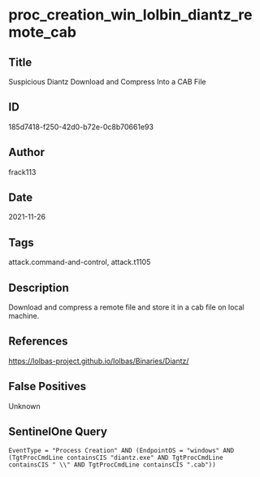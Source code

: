 # proc_creation_win_lolbin_diantz_remote_cab

## Title
Suspicious Diantz Download and Compress Into a CAB File

## ID
185d7418-f250-42d0-b72e-0c8b70661e93

## Author
frack113

## Date
2021-11-26

## Tags
attack.command-and-control, attack.t1105

## Description
Download and compress a remote file and store it in a cab file on local machine.

## References
https://lolbas-project.github.io/lolbas/Binaries/Diantz/

## False Positives
Unknown

## SentinelOne Query
```
EventType = "Process Creation" AND (EndpointOS = "windows" AND (TgtProcCmdLine containsCIS "diantz.exe" AND TgtProcCmdLine containsCIS " \\" AND TgtProcCmdLine containsCIS ".cab"))

```